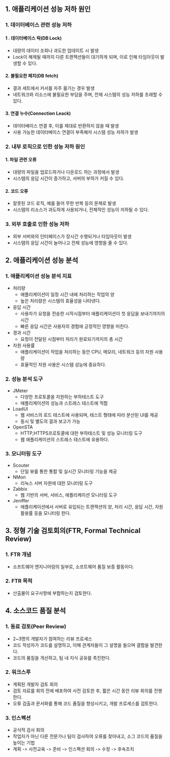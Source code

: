 ## 1. 애플리케이션 성능 저하 원인
### 1. 데이터베이스 관련 성능 저하
#### 1 . 데이터베이스 락(DB Lock)
- 대량의 데이터 조회나 과도한 업데이트 시 발생
- Lock이 해제될 때까지 다른 트랜잭션들이 대기하게 되며, 이로 인해 타임아웃이 발생할 수 있다.
#### 2. 불필요한 패치(DB fetch)
- 결과 세트에서 커서를 자주 옮기는 경우 발생
- 네트워크와 리소스에 불필요한 부담을 주며, 전체 시스템의 성능 저하를 초래할 수 있다.
#### 3. 연결 누수(Connection Leack)
- 데이터베이스 연결 후, 이를 제대로 반환하지 않을 때 발생
- 사용 가능한 데이터베이스 연결이 부족해저 시스템 성능 저하가 발생

### 2. 내부 로직으로 인한 성능 저하 원인
#### 1. 파일 관련 오류
- 대량의 파일을 업로드하거나 다운로드 하는 과정에서 발생
- 시스템의 응답 시간이 증가하고, 서버의 부하가 커질 수 있다.
#### 2. 코드 오류
- 잘못된 코드 로직, 예를 들어 무한 반복 등의 문제로 발생
- 시스템의 리소스가 과도하게 사용되거나, 전체적인 성능이 저하될 수 있다.
  
### 3. 외부 호출로 인한 성능 저하
- 외부 서버와의 인터페이스가 장시간 수행되거나 타임아웃이 발생
- 시스템의 응답 시간이 늘어나고 전체 성능에 영향을 줄 수 있다.

## 2. 애플리케이션 성능 분석
### 1. 애플리케이션 성능 분석 지표
- 처리량
  - 애플리케이션이 일정 시간 내에 처리하는 작업의 양
  - 높은 처리량은 시스템의 효율성을 나타낸다.
- 응답 시간
  - 사용자가 요청을 전송한 시작시점부터 애플리케이션이 첫 응답을 보내기까지의 시간
  - 빠른 응답 시간은 사용자의 경험에 긍정적인 영향을 미친다.
- 경과 시간
  - 요청이 전달된 시점부터 처리가 완료되기까지의 총 시간
- 자원 사용률
  - 애플리케이션이 작업을 처리하는 동안 CPU, 메모리, 네트워크 등의 자원 사용량
  - 효율적인 자원 사용은 시스템 성능에 중요하다.
  
### 2. 성능 분석 도구
- JMeter
  - 다양한 프로토콜을 지원하는 부하테스트 도구
  - 애플리케이션의 성능과 스트레스 테스트에 적합
- LoadUI
  - 웹 서비스의 로드 테스트에 사용되며, 테스트 형태에 따라 분산된 UI를 제공
  - 동시 및 별도의 결과 보고가 가능
- OpenSTA
  - HTTP,HTTPS프로토콜에 대한 부하테스트 및 성능 모니터링 도구
  - 웹 애플리케이션의 스트레스 테스트에 유용하다.

### 3. 모니터링 도구
- Scouter
  - 단일 뷰를 통한 통합 및 실시간 모니터링 기능을 제공
- NMon
  - 리눅스 서버 자원에 대한 모니터링 도구
- Zabbix
  - 웹 기반의 서버, 서비스, 애플리케이션 모니터링 도구
- Jeniffer
  - 애플리케이션에서 서버로 유입되는 트랜잭션의 양, 처리 시간, 응답 시간, 자원 활용률 등을 모니터링 한다.

## 3. 정형 기술 검토회의(FTR, Formal Technical Review)
### 1. FTR 개념
- 소프트웨어 엔지니어링의 일부로, 소프트웨어 품질 보증 활동이다.

### 2. FTR 목적
- 산출물이 요구사항에 부합하는지 검토한다.

## 4. 소스코드 품질 분석
### 1. 동료 검토(Peer Review)
- 2~3명의 개발자가 참여하는 리뷰 프로세스
- 코드 작성자가 코드를 설명하고, 이해 관계자들이 그 설명을 들으며 결함을 발견한다.
- 코드의 품질을 개선하고, 팀 내 지식 공유를 촉진한다.
### 2. 워크스루
- 계획된 개발자 검토 회의
- 검토 자료를 회의 전에 배포하여 사전 검토한 후, 짧은 시간 동안 리뷰 회의를 진행한다.
- 오류 검출과 문서화를 통해 코드 품질을 향상시키고, 개발 프로세스를 검토한다.
### 3. 인스펙션
- 공식적 검사 회의
- 작업자가 아닌 다른 전문가나 팀이 검사하여 오류를 찾아내고, 소그 코드의 품질을 높이는 기법
- 계획 -> 사전교육 -> 준비 -> 인스펙션 회의 -> 수정 -> 후속조치  